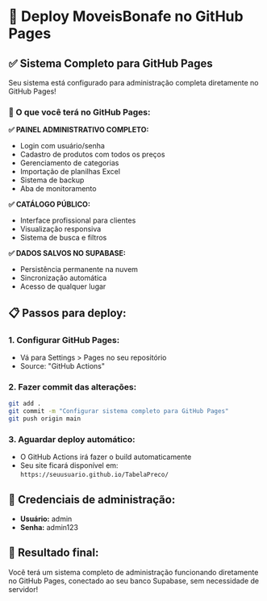 # 🚀 Deploy MoveisBonafe no GitHub Pages

## ✅ Sistema Completo para GitHub Pages

Seu sistema está configurado para administração completa diretamente no GitHub Pages!

### 🎯 O que você terá no GitHub Pages:

**✅ PAINEL ADMINISTRATIVO COMPLETO:**
- Login com usuário/senha
- Cadastro de produtos com todos os preços
- Gerenciamento de categorias  
- Importação de planilhas Excel
- Sistema de backup
- Aba de monitoramento

**✅ CATÁLOGO PÚBLICO:**
- Interface profissional para clientes
- Visualização responsiva
- Sistema de busca e filtros

**✅ DADOS SALVOS NO SUPABASE:**
- Persistência permanente na nuvem
- Sincronização automática
- Acesso de qualquer lugar

## 📋 Passos para deploy:

### 1. Configurar GitHub Pages:
- Vá para Settings > Pages no seu repositório
- Source: "GitHub Actions"

### 2. Fazer commit das alterações:
```bash
git add .
git commit -m "Configurar sistema completo para GitHub Pages"
git push origin main
```

### 3. Aguardar deploy automático:
- O GitHub Actions irá fazer o build automaticamente
- Seu site ficará disponível em: `https://seuusuario.github.io/TabelaPreco/`

## 🔐 Credenciais de administração:
- **Usuário:** admin
- **Senha:** admin123

## 🎉 Resultado final:
Você terá um sistema completo de administração funcionando diretamente no GitHub Pages, conectado ao seu banco Supabase, sem necessidade de servidor!
